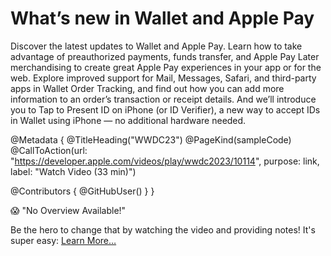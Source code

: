# What’s new in Wallet and Apple Pay

Discover the latest updates to Wallet and Apple Pay. Learn how to take advantage of preauthorized payments, funds transfer, and Apple Pay Later merchandising to create great Apple Pay experiences in your app or for the web. Explore improved support for Mail, Messages, Safari, and third-party apps in Wallet Order Tracking, and find out how you can add more information to an order’s transaction or receipt details. And we’ll introduce you to Tap to Present ID on iPhone (or ID Verifier), a new way to accept IDs in Wallet using iPhone — no additional hardware needed.

@Metadata {
   @TitleHeading("WWDC23")
   @PageKind(sampleCode)
   @CallToAction(url: "https://developer.apple.com/videos/play/wwdc2023/10114", purpose: link, label: "Watch Video (33 min)")

   @Contributors {
      @GitHubUser(<replace this with your GitHub handle>)
   }
}

😱 "No Overview Available!"

Be the hero to change that by watching the video and providing notes! It's super easy:
 [Learn More…](https://wwdcnotes.com/documentation/wwdcnotes/contributing)
